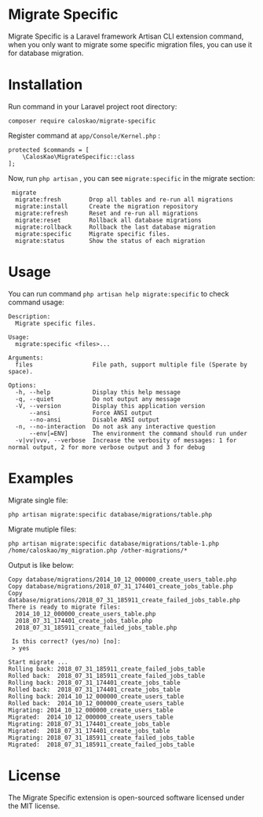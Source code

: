 # Migrate Specific
Migrate Specific is a Laravel framework Artisan CLI extension command, when you only want to migrate some specific migration files, you can use it for database migration.

# Installation

Run command in your Laravel project root directory:

```
composer require caloskao/migrate-specific
```

Register command at `app/Console/Kernel.php` :

```
protected $commands = [
    \CalosKao\MigrateSpecific::class
];
```

Now, run `php artisan` , you can see `migrate:specific` in the migrate section:

```
 migrate
  migrate:fresh        Drop all tables and re-run all migrations
  migrate:install      Create the migration repository
  migrate:refresh      Reset and re-run all migrations
  migrate:reset        Rollback all database migrations
  migrate:rollback     Rollback the last database migration
  migrate:specific     Migrate specific files.
  migrate:status       Show the status of each migration
```

# Usage

You can run command `php artisan help migrate:specific` to check command usage:

```
Description:
  Migrate specific files.

Usage:
  migrate:specific <files>...

Arguments:
  files                 File path, support multiple file (Sperate by space).

Options:
  -h, --help            Display this help message
  -q, --quiet           Do not output any message
  -V, --version         Display this application version
      --ansi            Force ANSI output
      --no-ansi         Disable ANSI output
  -n, --no-interaction  Do not ask any interactive question
      --env[=ENV]       The environment the command should run under
  -v|vv|vvv, --verbose  Increase the verbosity of messages: 1 for normal output, 2 for more verbose output and 3 for debug
```

# Examples

Migrate single file:

```
php artisan migrate:specific database/migrations/table.php
```

Migrate mutiple files:

```
php artisan migrate:specific database/migrations/table-1.php /home/caloskao/my_migration.php /other-migrations/*
```

Output is like below:

```
Copy database/migrations/2014_10_12_000000_create_users_table.php
Copy database/migrations/2018_07_31_174401_create_jobs_table.php
Copy database/migrations/2018_07_31_185911_create_failed_jobs_table.php
There is ready to migrate files:
  2014_10_12_000000_create_users_table.php
  2018_07_31_174401_create_jobs_table.php
  2018_07_31_185911_create_failed_jobs_table.php

 Is this correct? (yes/no) [no]:
 > yes

Start migrate ...
Rolling back: 2018_07_31_185911_create_failed_jobs_table
Rolled back:  2018_07_31_185911_create_failed_jobs_table
Rolling back: 2018_07_31_174401_create_jobs_table
Rolled back:  2018_07_31_174401_create_jobs_table
Rolling back: 2014_10_12_000000_create_users_table
Rolled back:  2014_10_12_000000_create_users_table
Migrating: 2014_10_12_000000_create_users_table
Migrated:  2014_10_12_000000_create_users_table
Migrating: 2018_07_31_174401_create_jobs_table
Migrated:  2018_07_31_174401_create_jobs_table
Migrating: 2018_07_31_185911_create_failed_jobs_table
Migrated:  2018_07_31_185911_create_failed_jobs_table
```

# License
The Migrate Specific extension is open-sourced software licensed under the MIT license.
